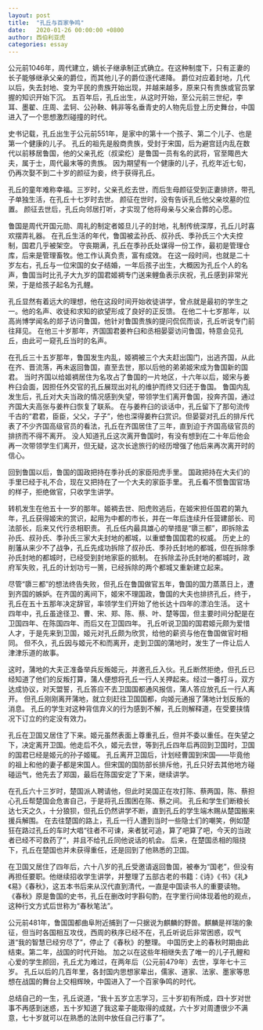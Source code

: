 ```yaml
---
layout: post
title:  "孔丘与百家争鸣"
date:   2020-01-26 00:00:00 +0800
author: 西伯利亚虎
categories: essay
---
```


公元前1046年，周代建立，嫡长子继承制正式确立。在这种制度下，只有正妻的长子能够继承父亲的爵位，而其他儿子的爵位逐代递降。
爵位对应着封地，几代以后，失去封地、变为平民的贵族开始出现，并越来越多，原来只有贵族或官员掌握的知识开始下沉。
五百年后，孔丘出生，从这时开始，至公元前三世纪，李耳、墨翟、庄周、孟轲、公孙鞅、韩非等名垂青史的人物先后登上历史舞台，中国进入了一个思想激烈碰撞的时代。

史书记载，孔丘出生于公元前551年，是家中的第十一个孩子、第二个儿子、也是第一个健康的儿子。
孔丘的祖先是殷商贵族，受封于宋国，后为避宫廷内乱在数代以前移居鲁国，他的父亲孔纥（叔梁纥）是鲁国一员有名的武将，官至陬邑大夫，属于士，周代最末等的贵族。
因为期望有一个健康的儿子，孔纥年近七旬，仍再次娶不到二十岁的颜征为妾，终于获得孔丘。

孔丘的童年难称幸福。三岁时，父亲孔纥去世，而后生母颜征受到正妻排挤，带孔子单独生活，在孔丘十七岁时去世。
颜征在世时，没有告诉孔丘他父亲坟墓的位置。
颜征去世后，孔丘向邻居打听，才实现了他将母亲与父亲合葬的心愿。

鲁国是周代开国元勋、周礼的制定者姬旦儿子的封地，礼制传统深厚，孔丘儿时喜欢摆弄礼器。
在孔丘生活的年代，鲁国被孟孙氏、叔孙氏、季孙氏三个大夫控制，国君几乎被架空。
守丧期满，孔丘在季孙氏处谋得一份工作，最初是管理仓库，后来是管理畜牧。他工作认真负责，富有成效。
在这一段时间，也就是二十岁左右，孔丘与一位宋国的女子结婚，一年后孩子出生，大概因为孔丘个人的名声，鲁国当时比孔子大九岁的国君姬裯专门送来鲤鱼表示庆祝，孔丘感到非常光荣，于是给孩子起名为孔鲤。

孔丘显然有着远大的理想，他在这段时间开始收徒讲学，曾点就是最初的学生之一。他的名声、收徒和求知的欲望形成了良好的正反馈。
在他二十七岁那年，以高尚博学闻名的郯子访问鲁国，他针对鲁国贵族的提问侃侃而谈，孔丘听说专门前往拜见。
在他三十岁那年，齐国国君姜杵臼和丞相晏婴访问鲁国，特意会见孔丘，由此可一窥孔丘当时的名声。

在孔丘三十五岁那年，鲁国发生内乱，姬裯被三个大夫赶出国门，出逃齐国，从此在齐、晋流落，再未返回鲁国，直至去世，那以后他的弟弟姬宋成为鲁国新的国君。
当时齐国以给姬裯居住为名攻占了鲁国的一片地区，十六年以后，姬宋与姜杵臼会面，因担任外交官的孔丘展现出对礼的维护而终又归还于鲁国。
鲁国内乱发生后，孔丘对大夫当政的情况感到失望，带领学生们离开鲁国，投奔齐国，通过齐国大夫高张与姜杵臼恢复了联系。
在与姜杵臼的谈话中，孔丘留下了那句流传千古的“君君，臣臣，父父，子子”，他也深得姜杵臼赏识。但晏婴对孔丘的排斥代表了不少齐国高级官员的看法，孔丘在齐国居住了三年，直到迫于齐国高级官员的排挤而不得不离开。
没人知道孔丘这次离开鲁国时，有没有想到在二十年后他会再一次带领学生们离开，但无疑，这次长途旅行的经历增强了他后来再次离开时的信心。

回到鲁国以后，鲁国的国政把持在季孙氏的家臣阳虎手里。
国政把持在大夫们的手里已经于礼不合，现在又把持在了一个大夫的家臣手里。
孔丘看不惯鲁国官场的样子，拒绝做官，只收学生讲学。

转机发生在他五十一岁的那年。姬裯去世、阳虎败逃后，在姬宋担任国君的第九年，孔丘获得姬宋的赏识，起用为中都的市长，并在一年后连续升任营建部长、司法部长，后来又代行丞相职责。
孔丘任内最具雄心的举措是“隳三都”，即拆除孟孙氏、叔孙氏、季孙氏三家大夫封地的都城，以重塑鲁国国君的权威。
历史上的削藩从来少不了战争，孔丘先成功拆除了叔孙氏、季孙氏封地的都城，但在拆除季孙氏封地的都城时，已经受到封地家臣的抵制。
在拆除孟孙氏封地的都城时，政府军失败，孔丘的计划功亏一篑，已经拆除的两个都城又重新建立起来。

尽管“隳三都”的想法终告失败，但孔丘在鲁国做官五年，鲁国的国力蒸蒸日上，遭到齐国的嫉妒。在齐国的离间下，姬宋不理国政，鲁国的大夫也排挤孔丘，终于，孔丘在五十五那年决定辞官，率领学生们开始了他长达十四年的漂泊生活。
这十四年中，孔丘虽途径卫、曹、宋、郑、陈、蔡、叶、楚等国，但主要时间分配是在卫国四年、在陈国四年、而后又在卫国四年。
孔丘听说卫国的国君姬元颇为爱惜人才，于是先来到卫国，姬元对孔丘颇为欣赏，给他的薪资与他在鲁国做官时相同。
但不久，孔丘因与姬元不和而离开，走到卫国的蒲地时，发生了一件让后人津津乐道的故事。

这时，蒲地的大夫正准备举兵反叛姬元，并邀孔丘入伙。孔丘断然拒绝，但孔丘已经知道了他们的反叛打算，蒲人便想将孔丘一行人关押起来。经过一番打斗，双方达成协议，对天盟誓，孔丘答应不去卫国国都通风报信，蒲人答应放孔丘一行人离开。
但孔丘刚刚离开蒲地，就立刻赶往卫国国都，向姬元通报了蒲地计划反叛的消息。
孔丘的学生对这种背信弃义的行为感到不解，孔丘则解释道，在受要挟情况下订立的约定没有效力。

孔丘在卫国又居住了下来。姬元虽然表面上尊重孔丘，但并不委以重任。在失望之下，决定离开卫国。他走后不久，姬元去世，等到孔丘四年后再回到卫国时，卫国的国君已经是姬元的孙子姬辄。
孔丘离开卫国后，计划经曹国到宋国——毕竟他的祖上和他的妻子都是宋国人。但宋国的国防部长排斥他，孔丘只好去其他地方碰碰运气，他先去了郑国，最后在陈国安定了下来，继续讲学。

在孔丘六十三岁时，楚国派人聘请他，但此时吴国正在攻打陈、蔡两国，陈、蔡担心孔丘帮楚国会危害自己，于是将孔丘围困在陈、蔡之间。
孔丘和学生们断粮长达七天之久，十分狼狈，但孔丘仍然讲学不断，直到孔丘的学生端木赐从楚国搬来援兵解围。
在去往楚国的路上，孔丘一行人遭到当时一些隐士们的嘲笑，例如楚狂在路过孔丘的车时大唱“往者不可谏，来者犹可追，算了吧算了吧，今天的当政者已经不可救药了”，并且不给孔丘同他说话的机会。
后来，在楚国丞相的阻挠下，孔丘在楚国也并未获得重任，还是回到了他熟悉的卫国。

在卫国又居住了四年后，六十八岁的孔丘受邀请返回鲁国，被奉为“国老”，但没有再担任要职。他继续招收学生讲学，并整理了五部古老的书籍：《诗》《书》《礼》《易》《春秋》，这五本书后来从汉代直到清代，一直是中国读书人的重要读物。
《春秋》原是鲁国的史书，孔丘在删改时字斟句酌，在字里行间体现着他的观点，这种行文方式后世称为“春秋笔法”。

公元前481年，鲁国国都曲阜附近捕到了一只据说为麒麟的野兽。麒麟是祥瑞的象征，但当时各国相互攻伐，西周的秩序已经不在，孔丘听说后非常困惑，叹气道“我的智慧已经穷尽了”，停止了《春秋》的整理。
中国历史上的春秋时期由此结束。第二年，战国的时代开始。
加之以在这些年相继失去了唯一的儿子孔鲤和心爱的学生颜回，孔丘尤为难过，在两年后（公元前479年）去世，享年七十三岁。
孔丘以后的几百年里，各封国内思想家辈出，儒家、道家、法家、墨家等思想在战国的舞台上交相辉映，中国进入了一个百家争鸣的时代。

总结自己的一生，孔丘说道，“我十五岁立志学习，三十岁初有所成，四十岁对世事不再感到迷惑，五十岁知道了我这辈子能取得的成就，六十岁对周遭很少不满意，七十岁就可以在熟悉的法则中放任自己行事了”。

